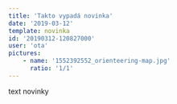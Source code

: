 ```yaml
---
title: 'Takto vypadá novinka'
date: '2019-03-12'
template: novinka
id: '20190312-120827000'
user: 'ota'
pictures:
    - name: '1552392552_orienteering-map.jpg'
      ratio: '1/1'
---
```

text novinky
